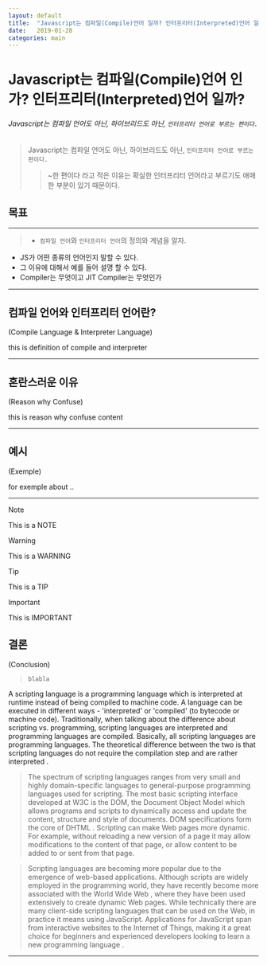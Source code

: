 ```yaml
---
layout: default
title:  "Javascript는 컴파일(Compile)언어 일까? 인터프리터(Interpreted)언어 일까?"
date:   2019-01-28 
categories: main
---
```

# Javascript는 컴파일(Compile)언어 인가? 인터프리터(Interpreted)언어 일까?

###### Javascript는 컴파일 언어도 아닌, 하이브리드도 아닌, `인터프리터 언어로 부르는 편이다. `


> Javascript는 컴파일 언어도 아닌, 하이브리드도 아닌, `인터프리터 언어로 부르는 편이다. `
>> ~한 편이다 라고 적은 이유는 확실한 인터프리터 언어라고 부르기도 애매한 부분이 있기 때문이다.


## 목표
***

> * `컴파일 언어`와 `인터프리터 언어`의 정의와 계념을 알자.
* JS가 어떤 종류의 언어인지 말할 수 있다.
* 그 이유에 대해서 예를 들어 설명 할 수 있다.
* Compiler는 무엇이고 JIT Compiler는 무엇인가

***




## 컴파일 언어와 인터프리터 언어란?
(Compile Language & Interpreter Language)

this is definition of compile and interpreter

***






## 혼란스러운 이유 
(Reason why Confuse)

this is reason why confuse content


***





## 예시
(Exemple)

for exemple about .. 

***


> [!NOTE]
> This is a NOTE

> [!WARNING]
> This is a WARNING

> [!TIP]
> This is a TIP

> [!IMPORTANT]
> This is IMPORTANT


## 결론
(Conclusion)


>`blabla`

A scripting language is a programming language which is interpreted at runtime instead of being compiled to machine code. A language can be executed in different ways - 'interpreted' or 'compiled' (to bytecode or machine code). Traditionally, when talking about the difference about scripting vs. programming, scripting languages are interpreted and programming languages are compiled. Basically, all scripting languages are programming languages. The theoretical difference between the two is that scripting languages do not require the compilation step and are rather interpreted .

>The spectrum of scripting languages ranges from very small and highly domain-specific languages to general-purpose programming languages used for scripting. The most basic scripting interface developed at W3C is the DOM, the Document Object Model which allows programs and scripts to dynamically access and update the content, structure and style of documents. DOM specifications form the core of DHTML . Scripting can make Web pages more dynamic. For example, without reloading a new version of a page it may allow modifications to the content of that page, or allow content to be added to or sent from that page.

>Scripting languages are becoming more popular due to the emergence of web-based applications. Although scripts are widely employed in the programming world, they have recently become more associated with the World Wide Web , where they have been used extensively to create dynamic Web pages. While technically there are many client-side scripting languages that can be used on the Web, in practice it means using JavaScript. Applications for JavaScript span from interactive websites to the Internet of Things, making it a great choice for beginners and experienced developers looking to learn a new programming language .

***
